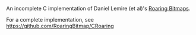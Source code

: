 An incomplete C implementation of Daniel Lemire (et al)'s [Roaring Bitmaps][paper].

For a complete implementation, see https://github.com/RoaringBitmap/CRoaring

[paper]: http://arxiv.org/pdf/1402.6407v4.pdf
